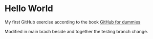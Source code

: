 # Hello World

My first GitHub exercise according to the book [GitHub for dummies](https://www.wiley.com/en-us/GitHub+For+Dummies%2C+2nd+Edition-p-9781394159161)

Modified in main brach beside and together the testing branch change.
